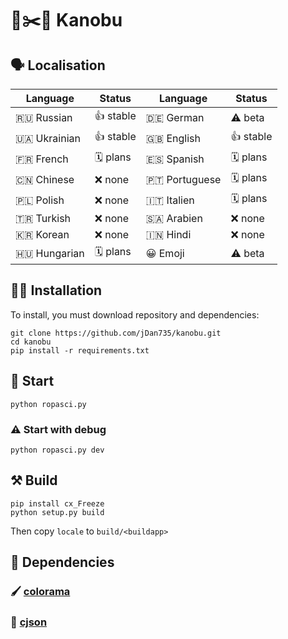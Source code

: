 # 🗿✂️📄 Kanobu
## 🗣 Localisation
| Language      | Status    | Language    | Status   |
|---------------|-----------|-------------|----------|
| 🇷🇺 Russian    | 👍 stable | 🇩🇪 German     | ⚠️ beta  |
| 🇺🇦 Ukrainian  | 👍 stable | 🇬🇧 English    | 👍 stable |
| 🇫🇷 French     | 🗓 plans  | 🇪🇸 Spanish    | 🗓 plans |
| 🇨🇳 Chinese    | ❌ none   | 🇵🇹 Portuguese | 🗓 plans |
| 🇵🇱 Polish     | ❌ none   | 🇮🇹 Italien    | 🗓 plans  |
| 🇹🇷 Turkish    | ❌ none   | 🇸🇦 Arabien    | ❌ none  |
| 🇰🇷 Korean     | ❌ none   | 🇮🇳 Hindi      | ❌ none  |
| 🇭🇺 Hungarian  | 🗓 plans  | 😀 Emoji     | ⚠️ beta  |

## 🧑‍💻 Installation
To install, you must download repository and dependencies:
```
git clone https://github.com/jDan735/kanobu.git
cd kanobu
pip install -r requirements.txt
```
## 🚀 Start
```
python ropasci.py
```
### ⚠️ Start with debug
```
python ropasci.py dev
```
## ⚒ Build
```
pip install cx_Freeze
python setup.py build
```
Then copy `locale` to `build/<buildapp>`
## 🔨 Dependencies
### 🖌 [colorama](https://github.com/tartley/colorama)
### 📄 [cjson](https://github.com/avakar/pycson)
